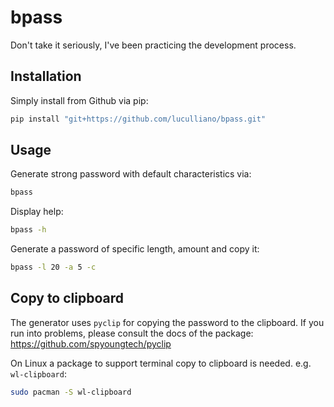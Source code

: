 # bpass

Don't take it seriously, I've been practicing the development process.

## Installation

Simply install from Github via pip:

```bash
pip install "git+https://github.com/luculliano/bpass.git"
```

## Usage

Generate strong password with default characteristics via:

```bash
bpass
```

Display help:

```bash
bpass -h
```

Generate a password of specific length, amount and copy it:

```bash
bpass -l 20 -a 5 -c
```

## Copy to clipboard

The generator uses `pyclip` for copying the password to the clipboard. If you run into problems, please consult the docs of the package: https://github.com/spyoungtech/pyclip

On Linux a package to support terminal copy to clipboard is needed. e.g. `wl-clipboard`:

```bash
sudo pacman -S wl-clipboard
```
